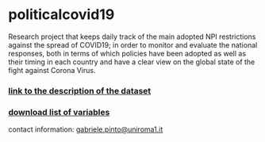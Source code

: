 # politicalcovid19
Research project that keeps daily track of the main adopted NPI restrictions against the spread of COVID19; in order to monitor and evaluate the national responses, both in terms of which policies have been adopted as well as their timing in each country and have a clear view on the global state of the fight against Corona Virus.

### [link to the description of the dataset](https://gabrielepinto.github.io/politicalcovid19/presentation_of_the_dataset.html)

###  [download list of variables](https://github.com/gabrielepinto/politicalcovid19/blob/master/variable_list_31032020.xlsx?raw=true)

contact information:
gabriele.pinto@uniroma1.it
